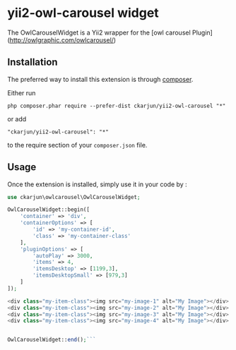 yii2-owl-carousel widget
============================

The OwlCarouselWidget is a Yii2 wrapper for the [owl carousel Plugin] (http://owlgraphic.com/owlcarousel/)

Installation
------------

The preferred way to install this extension is through [composer](http://getcomposer.org/download/).

Either run

```
php composer.phar require --prefer-dist ckarjun/yii2-owl-carousel "*"
```

or add

```
"ckarjun/yii2-owl-carousel": "*"
```

to the require section of your `composer.json` file.


Usage
-----

Once the extension is installed, simply use it in your code by  :

```php
use ckarjun\owlcarousel\OwlCarouselWidget;

OwlCarouselWidget::begin([
    'container' => 'div',
    'containerOptions' => [
        'id' => 'my-container-id',
        'class' => 'my-container-class'
    ],
    'pluginOptions' => [
        'autoPlay' => 3000,
        'items' => 4,
        'itemsDesktop' => [1199,3],
        'itemsDesktopSmall' => [979,3]
    ]
]);

<div class="my-item-class"><img src="my-image-1" alt="My Image"></div>
<div class="my-item-class"><img src="my-image-2" alt="My Image"></div>
<div class="my-item-class"><img src="my-image-3" alt="My Image"></div>
<div class="my-item-class"><img src="my-image-4" alt="My Image"></div>


OwlCarouselWidget::end();```